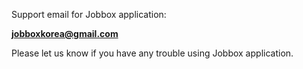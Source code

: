 Support email for Jobbox application:

**jobboxkorea@gmail.com**

Please let us know if you have any trouble using Jobbox application.
